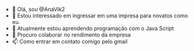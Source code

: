 - 👋 Olá, sou @AnaVik2
- 👀 Estou interessado em ingressar em uma impresa para novatos como eu.
- 🌱 Atualmente estou aprendendo programação com o Java Script
- 💞️ Procuro colaborar  no rendimento da empresa
- 📫 Como entrar em contato comigo  pelo gmail

<!---
AnaVik2/AnaVik2 is a ✨ special ✨ repository because its `README.md` (this file) appears on your GitHub profile.
You can click the Preview link to take a look at your changes.
--->
